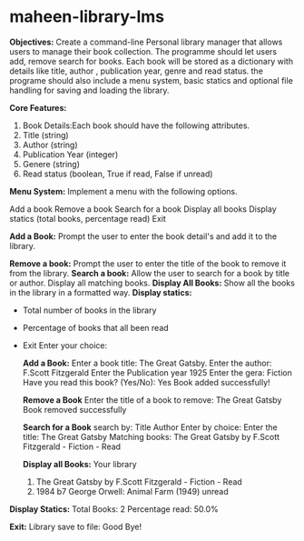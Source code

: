 # maheen-library-lms

**Objectives:**
Create a command-line Personal library manager that allows users to manage their book collection. The programme should let users add, remove search for books. Each book will be stored as a dictionary with details like title, author , publication year, genre and read status. the programe should also include a menu system, basic statics and optional file handling for saving and loading the library.

**Core Features:**
1. Book Details:Each book should have the following attributes.
2. Title (string)
3. Author (string)
4. Publication Year (integer)
5. Genere (string)
6. Read status (boolean, True if read, False if unread)

**Menu System:** Implement a menu with the following options.

Add a book
Remove a book
Search for a book
Display all books
Display statics (total books, percentage read)
Exit

**Add a Book:** Prompt the user to enter the book detail's and add it to the library.

**Remove a book:** Prompt the user to enter the title of the book to remove it from the library.
**Search a book:** Allow the user to search for a book by title or author. Display all matching books.
**Display All Books:** Show all the books in the library in a formatted way.
**Display statics:** 
* Total number of books in the library
* Percentage of books that all been read
* Exit
  Enter your choice:

  **Add a Book:**
  Enter a book title: The Great Gatsby.
  Enter the author: F.Scott Fitzgerald
  Enter the Publication year 1925
  Enter the gera: Fiction
  Have you read this book? (Yes/No): Yes
  Book added successfully!

  **Remove a Book**
  Enter the title of a book to remove: The Great Gatsby
  Book removed successfully

  **Search for a Book**
  search by:
  Title
  Author
  Enter by choice:
  Enter the title: The Great Gatsby
  Matching books:
  The Great Gatsby by F.Scott Fitzgerald - Fiction - Read

  **Display all Books:**
  Your library
  1. The Great Gatsby by F.Scott Fitzgerald - Fiction - Read
  2. 1984 b7 George Orwell: Animal Farm (1949) unread

 **Display Statics:**
 Total Books: 2
 Percentage read: 50.0%

 **Exit:**
 Library save to file: Good Bye!

  
  
  

